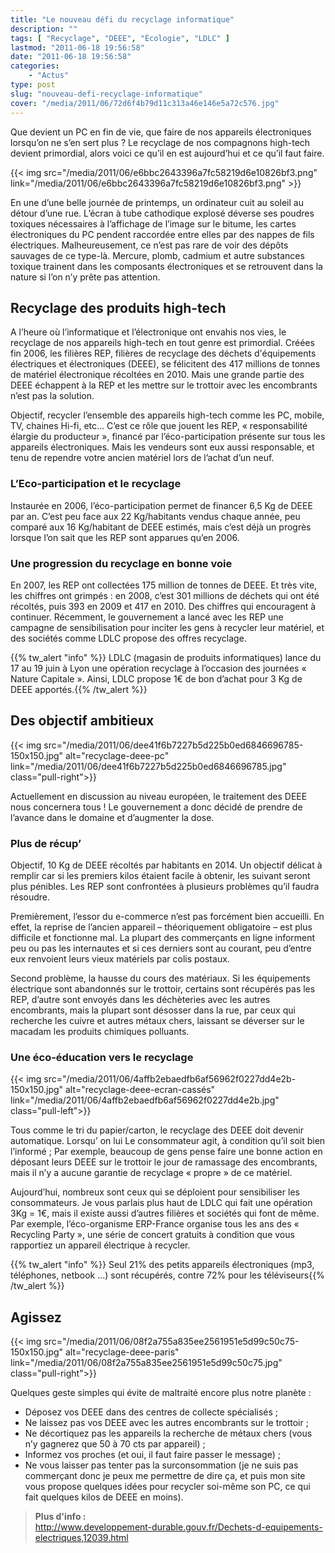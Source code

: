 ```yaml
---
title: "Le nouveau défi du recyclage informatique"
description: ""
tags: [ "Recyclage", "DEEE", "Écologie", "LDLC" ]
lastmod: "2011-06-18 19:56:58"
date: "2011-06-18 19:56:58"
categories:
    - "Actus"
type: post
slug: "nouveau-defi-recyclage-informatique"
cover: "/media/2011/06/72d6f4b79d11c313a46e146e5a72c576.jpg"
---
```


Que devient un PC en fin de vie, que faire de nos appareils électroniques lorsqu’on ne s’en sert plus ? Le recyclage de nos compagnons high-tech devient primordial, alors voici ce qu’il en est aujourd’hui et ce qu’il faut faire.

{{< img src="/media/2011/06/e6bbc2643396a7fc58219d6e10826bf3.png" link="/media/2011/06/e6bbc2643396a7fc58219d6e10826bf3.png" >}}

En une d’une belle journée de printemps, un ordinateur cuit au soleil au détour d’une rue. L’écran à tube cathodique explosé déverse ses poudres toxiques nécessaires à l’affichage de l’image sur le bitume, les cartes électroniques du PC pendent raccordée entre elles par des nappes de fils électriques. Malheureusement, ce n’est pas rare de voir des dépôts sauvages de ce type-là. Mercure, plomb, cadmium et autre substances toxique trainent dans les composants électroniques et se retrouvent dans la nature si l’on n’y prête pas attention.

## Recyclage des produits high-tech

A l’heure où l’informatique et l’électronique ont envahis nos vies, le recyclage de nos appareils high-tech en tout genre est primordial. Créées fin 2006, les filières REP, filières de recyclage des déchets d'équipements électriques et électroniques (DEEE), se félicitent des 417 millions de tonnes de matériel électronique récoltées en 2010. Mais une grande partie des DEEE échappent à la REP et les mettre sur le trottoir avec les encombrants n’est pas la solution.

Objectif, recycler l’ensemble des appareils high-tech comme les PC, mobile, TV, chaines Hi-fi, etc… C’est ce rôle que jouent les REP, « responsabilité élargie du producteur », financé par l’éco-participation présente sur tous les appareils électroniques. Mais les vendeurs sont eux aussi responsable, et tenu de rependre votre ancien matériel lors de l’achat d’un neuf.

### L’Eco-participation et le recyclage

Instaurée en 2006, l’éco-participation permet de financer 6,5 Kg de DEEE par an. C’est peu face aux 22 Kg/habitants vendus chaque année, peu comparé aux 16 Kg/habitant de DEEE estimés, mais c’est déjà un progrès lorsque l’on sait que les REP sont apparues qu’en 2006.

### Une progression du recyclage en bonne voie

En 2007, les REP ont collectées 175 million de tonnes de DEEE. Et très vite, les chiffres ont grimpés : en 2008, c’est 301 millions de déchets qui ont été récoltés, puis 393 en 2009 et 417 en 2010. Des chiffres qui encouragent à continuer. Récemment, le gouvernement a lancé avec les REP une campagne de sensibilisation pour inciter les gens à recycler leur matériel, et des sociétés comme LDLC propose des offres recyclage.

{{% tw_alert "info" %}}<i class="fa fa-info-circle"></i> LDLC (magasin de produits informatiques) lance du 17 au 19 juin à Lyon une opération recyclage à l’occasion des journées « Nature Capitale ». Ainsi, LDLC propose 1€ de bon d’achat pour 3 Kg de DEEE apportés.{{% /tw_alert %}}

## Des objectif ambitieux

{{< img src="/media/2011/06/dee41f6b7227b5d225b0ed6846696785-150x150.jpg" alt="recyclage-deee-pc" link="/media/2011/06/dee41f6b7227b5d225b0ed6846696785.jpg" class="pull-right">}}

Actuellement en discussion au niveau européen, le traitement des DEEE nous concernera tous ! Le gouvernement a donc décidé de prendre de l’avance dans le domaine et d’augmenter la dose.

### Plus de récup’

Objectif, 10 Kg de DEEE récoltés par habitants en 2014. Un objectif délicat à remplir car si les premiers kilos étaient facile à obtenir, les suivant seront plus pénibles. Les REP sont confrontées à plusieurs problèmes qu’il faudra résoudre.

Premièrement, l’essor du e-commerce n’est pas forcément bien accueilli. En effet, la reprise de l’ancien appareil – théoriquement obligatoire – est plus difficile et fonctionne mal. La plupart des commerçants en ligne informent peu ou pas les internautes et si ces derniers sont au courant, peu d’entre eux renvoient leurs vieux matériels par colis postaux.

Second problème, la hausse du cours des matériaux. Si les équipements électrique sont abandonnés sur le trottoir, certains sont récupérés pas les REP, d’autre sont envoyés dans les déchèteries avec les autres encombrants, mais la plupart sont désosser dans la rue, par ceux qui recherche les cuivre et autres métaux chers, laissant se déverser sur le macadam les produits chimiques polluants.

### Une éco-éducation vers le recyclage

{{< img src="/media/2011/06/4affb2ebaedfb6af56962f0227dd4e2b-150x150.jpg" alt="recyclage-deee-ecran-cassés" link="/media/2011/06/4affb2ebaedfb6af56962f0227dd4e2b.jpg" class="pull-left">}}

Tous comme le tri du papier/carton, le recyclage des DEEE doit devenir automatique. Lorsqu’ on lui Le consommateur agit, à condition qu’il soit bien l’informé ; Par exemple, beaucoup de gens pense faire une bonne action en déposant leurs DEEE sur le trottoir le jour de ramassage des encombrants, mais il n’y a aucune garantie de recyclage « propre » de ce matériel.

Aujourd’hui, nombreux sont ceux qui se déploient pour sensibiliser les consommateurs. Je vous parlais plus haut de LDLC qui fait une opération 3Kg = 1€, mais il existe aussi d’autres filières et sociétés qui font de même. Par exemple, l’éco-organisme ERP-France organise tous les ans des « Recycling Party », une série de concert gratuits à condition que vous rapportiez un appareil électrique à recycler.

{{% tw_alert "info" %}}<i class="fa fa-info-circle"></i> Seul 21% des petits appareils électroniques (mp3, téléphones, netbook …) sont récupérés, contre 72% pour les téléviseurs{{% /tw_alert %}}

## Agissez

{{< img src="/media/2011/06/08f2a755a835ee2561951e5d99c50c75-150x150.jpg" alt="recyclage-deee-paris" link="/media/2011/06/08f2a755a835ee2561951e5d99c50c75.jpg" class="pull-right">}}

Quelques geste simples qui évite de maltraité encore plus notre planète :

- Déposez vos DEEE dans des centres de collecte spécialisés ;
- Ne laissez pas vos DEEE avec les autres encombrants sur le trottoir ;
- Ne décortiquez pas les appareils la recherche de métaux chers (vous n’y gagnerez que 50 à 70 cts par appareil) ;
- Informez vos proches (et oui, il faut faire passer le message) ;
- Ne vous laisser pas tenter pas la surconsommation (je ne suis pas commerçant donc je peux me permettre de dire ça, et puis mon site vous propose quelques idées pour recycler soi-même son PC, ce qui fait quelques kilos de DEEE en moins).


> **Plus d'info :**  
> http://www.developpement-durable.gouv.fr/Dechets-d-equipements-electriques,12039.html